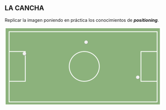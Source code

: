 ## LA CANCHA
Replicar la imagen poniendo en práctica los conocimientos de ***positioning***.

![la cancha](assets/images/cancha.png)